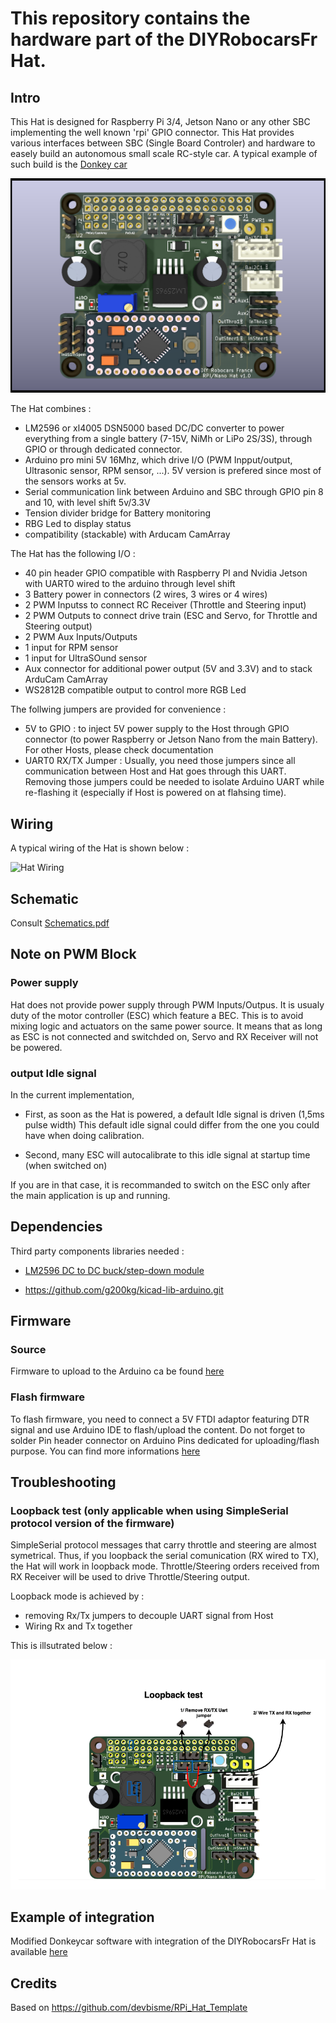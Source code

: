 # This repository contains the hardware part of the DIYRobocarsFr Hat.

## Intro
This Hat is designed for Raspberry Pi 3/4, Jetson Nano or any other SBC implementing the well known 'rpi' GPIO connector.
This Hat provides various interfaces between SBC (Single Board Controler) and hardware to easely build an autonomous small scale RC-style car.
A typical example of such build is the [Donkey car](https://www.donkeycar.com/)

![DIY Robocars FR Hat](doc/RobocarsHatv1.0.png)

The Hat combines :
- LM2596 or xl4005 DSN5000 based DC/DC converter to power everything from a single battery (7-15V, NiMh or LiPo 2S/3S), through GPIO or through dedicated connector.
- Arduino pro mini 5V 16Mhz, which drive I/O (PWM Inpput/output, Ultrasonic sensor, RPM sensor, ...). 5V version is prefered since most of the sensors works at 5v.
- Serial communication link between Arduino and SBC through GPIO pin 8 and 10, with level shift 5v/3.3V 
- Tension divider bridge for Battery monitoring
- RBG Led to display status
- compatibility (stackable) with Arducam CamArray

The Hat has the following I/O :
- 40 pin header GPIO compatible with Raspberry PI and Nvidia Jetson with UART0 wired to the arduino through level shift
- 3 Battery power in connectors (2 wires, 3 wires or 4 wires)
- 2 PWM Inputss to connect RC Receiver (Throttle and Steering input)
- 2 PWM Outputs to connect drive train (ESC and Servo, for Throttle and Steering output) 
- 2 PWM Aux Inputs/Outputs
- 1 input for RPM sensor
- 1 input for UltraSOund sensor
- Aux connector for additional power output (5V and 3.3V) and to stack ArduCam CamArray
- WS2812B compatible output to control more RGB Led

The follwing jumpers are provided for convenience :
- 5V to GPIO : to inject 5V power supply to the Host through GPIO connector (to power Raspberry or Jetson Nano from the main Battery).
For other Hosts, please check documentation
- UART0 RX/TX Jumper : Usually, you need those jumpers since all communication between Host and Hat goes through this UART. Removing those jumpers could be needed to isolate Arduino UART while re-flashing it (especially if Host is powered on at flahsing time).

## Wiring
A typical wiring of the Hat is shown below : 

![Hat Wiring](doc/Wiring.png)

## Schematic

Consult [Schematics.pdf](doc/Schematics.pdf)

## Note on PWM Block

### Power supply
Hat does not provide power supply through PWM Inputs/Outpus. It is usualy duty of the motor controller (ESC) which feature a BEC.
This is to avoid mixing logic and actuators on the same power source. It means that as long as ESC is not connected and switchded on, Servo and RX Receiver will not be powered.

### output Idle signal
In the current implementation,

- First, as soon as the Hat is powered, a default Idle signal is driven (1,5ms pulse width)
This default idle signal could differ from the one you could have when doing calibration. 

- Second, many ESC will autocalibrate to this idle signal at startup time (when switched on) 

If you are in that case, it is recommanded to switch on the ESC only after the main application is up and running.

## Dependencies

Third party components libraries needed :

* [LM2596 DC to DC buck/step-down module](https://github.com/yet-another-average-joe/KiCad-Chinese_Modules/tree/main/DCDC_StepDown_LM2596)

* https://github.com/g200kg/kicad-lib-arduino.git

## Firmware

### Source
Firmware to upload to the Arduino ca be found [here](https://github.com/btrinite/robocars_hat)

### Flash firmware
To flash firmware, you need to connect a 5V FTDI adaptor featuring DTR signal and use Arduino IDE to flash/upload the content.
Do not forget to solder Pin header connector on Arduino Pins dedicated for uploading/flash purpose.
You can find more informations [here](https://www.arduino.cc/en/Guide/ArduinoProMini)

## Troubleshooting

### Loopback test (only applicable when using SimpleSerial protocol version of the firmware)
SimpleSerial protocol messages that carry throttle and steering are almost symetrical. Thus, if you loopback the serial comunication (RX wired to TX), the Hat will
work in loopback mode. Throttle/Steering orders received from RX Receiver will be used to drive Throttle/Steering output.

Loopback mode is achieved by :
- removing Rx/Tx jumpers to decouple UART signal from Host
- Wiring Rx and Tx together

This is illsutrated below : 

![DIY Robocars FR Hat](doc/Loopback.png)


## Example of integration
Modified Donkeycar software with integration of the DIYRobocarsFr Hat is available [here](https://github.com/btrinite/donkey_with_robocars_hat)

## Credits
Based on https://github.com/devbisme/RPi_Hat_Template


